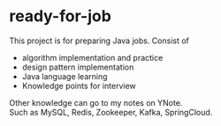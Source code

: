 # ready-for-job
This project is for preparing Java jobs.
Consist of 
- algorithm implementation and practice
- design pattern implementation
- Java language learning
- Knowledge points for interview

Other knowledge can go to my notes on YNote.<br>
Such as MySQL, Redis, Zookeeper, Kafka, SpringCloud.